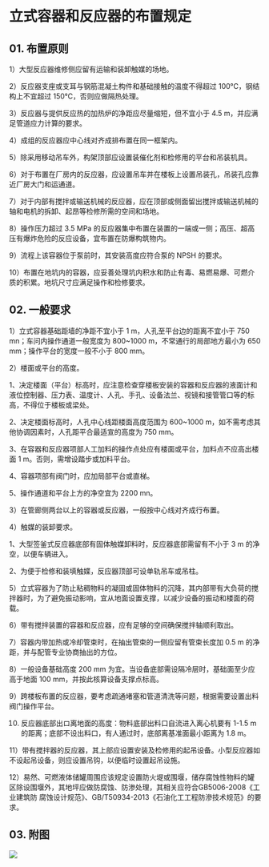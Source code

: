 # 立式容器和反应器的布置规定

## 01. 布置原则

1）大型反应器维修侧应留有运输和装卸触媒的场地。

2）反应器支座或支耳与钢筋混凝土构件和基础接触的温度不得超过 100℃，钢结构上不宜超过 150℃，否则应做隔热处理。

3）反应器与提供反应热的加热炉的净距应尽量缩短，但不宜小于 4.5 m，并应满足管道应力计算的要求。

4）成组的反应器应中心线对齐成排布置在同一框架内。

5）除采用移动吊车外，构架顶部应设置装催化剂和检修用的平台和吊装机具。

6）对于布置在厂房内的反应器，应设置吊车并在楼板上设置吊装孔，吊装孔应靠近厂房大门和运通道。

7）对于内部有搅拌或输送机械的反应器，应在顶部或侧面留出搅拌或输送机械的轴和电机的拆卸、起昂等检修所需的空间和场地。

8）操作压力超过 3.5 MPa 的反应器集中布置在装置的一端或一侧；高压、超高压有爆炸危险的反应设备，宜布置在防爆构筑物内。

9）流程上该容器位于泵前时，其安装高度应符合泵的 NPSH 的要求。

10）布置在地坑内的容器，应妥善处理坑内积水和防止有毒、易燃易爆、可燃介质的积累。地坑尺寸应满足操作和检修要求。

## 02. 一般要求

1）立式容器基础距墙的净距不宜小于 1 m，人孔至平台边的距离不宜小于 750 mn；车问内操作通道一般宽度为 800~1000 m，不常通行的局部地方最小为 650 mm；操作平台的宽度一般不小于 800 mm。

2）楼面或平台的高度。

1、决定楼面（平台）标高时，应注意检查穿楼板安装的容器和反应器的液面计和液位控制器、压力表、温度计、人孔、手孔、设备法兰、视镜和接管管口等的标高，不得位于楼板或梁处。

2、决定楼面标高时，人孔中心线距楼面高度范围为 600~1000 m，如不需考虑其他协调因素时，人孔距平合最适宣的高度为 750 mm。

3、在容器和反应器项部人工加料的操作点处应有楼面或平台，加料点不应高出楼面 1 m。否则，需增设踏步或加料平台。

4、容器项部有阀门时，应加局部平台或直梯。

5、操作通道和平台上方的净空宜为 2200 mn。

3）在管廊侧两台以上的容器或反应器，一般按中心线对齐成行布置。

4）触媒的装卸要求。

1、大型签釜式反应器底部有固体触媒卸料时，反应器底部需留有不小于 3 m 的净空，以便车辆进入。

2、为便于检修和装填触媟，反应器顶部可设单轨吊车或吊柱。

5）立式容器为了防止粘稠物料的凝固或固体物料的沉降，其内部带有大负荷的搅拌器时，为了避免振动影响，宜从地面设置支撑，以减少设备的振动和楼面的荷载。

6）带有搅拌装置的容器和反应器，应有足够的空间确保搅拌轴顺利取出。

7）容器内带加热或冷却管束时，在抽出管束的一侧应留有管束长度加 0.5 m 的净距，并与配管专业协商抽出的方位。

8）一般设备基础高度 200 mm 为宜。当设备底部需设隔冷层时，基础面至少应高于地面 100 mm，并按此核算设备支撑点标高。

9）跨楼板布置的反应器，要考虑疏通堵塞和管道清洗等问题，根据需要设置出料阀门操作平台。

10) 反应器底部出ロ离地面的高度：物料底部出料口自流进入离心机要有 1-1.5 m 的距离；底部不设出料口，有人通过时，底部离基准面最小距离为 1.8 m。

11）带有搅拌器的反应器，其上部应设置安装及检修用的起吊设备。小型反应器如不设起吊设备，则应设置吊钩，以便临时设置起吊设施。

12）易然、可燃液体储罐周围应该规定设置防火堤或围堰，储存腐蚀性物料的罐区除设围堰外，其地坪应做防腐蚀、防渗处理，其相关应符合GB5006-2008《工业建筑防 腐蚀设计规范》、GB/T50934-2013《石油化工工程防滲技术规范》的要求。

## 03. 附图

![](https://raw.githubusercontent.com/dalong0514/selfstudy/master/图片链接/化工设计/2019107.PNG)

